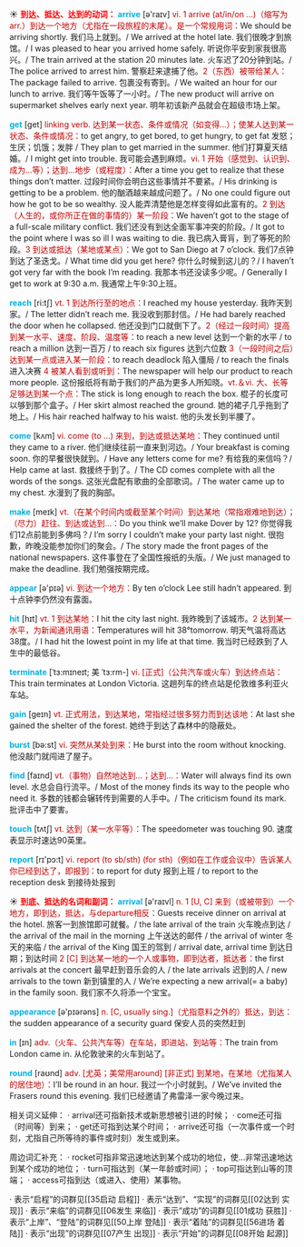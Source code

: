 ☀ <font color="red">**到达、抵达、达到的动词：**</font>
<font color="sky blue">**arrive**</font> [ə'raɪv] 
<font color="#c00000">vi. 1 arrive (at/in/on ...)（缩写为arr.）到达一个地方（尤指在一段旅程的末尾）。是一个常规用词：</font>We should be arriving shortly. 我们马上就到。/ We arrived at the hotel late. 我们很晚才到旅馆。/ I was pleased to hear you arrived home safely. 听说你平安到家我很高兴。/ The train arrived at the station 20 minutes late. 火车迟了20分钟到站。/ The police arrived to arrest him. 警察赶来逮捕了他。<font color="#c00000">2（东西）被带给某人：</font>The package failed to arrive. 包裹没有寄到。/ We waited an hour for our lunch to arrive. 我们等午饭等了一小时。/ The new product will arrive on supermarket shelves early next year. 明年初该新产品就会在超级市场上架。

<font color="sky blue">**get**</font> [ɡet] 
<font color="#c00000">linking verb. 达到某一状态、条件或情况（如变得…）；使某人达到某一状态、条件或情况：</font>to get angry, to get bored, to get hungry, to get fat 发怒；生厌；饥饿；发胖 / They plan to get married in the summer. 他们打算夏天结婚。/ I might get into trouble. 我可能会遇到麻烦。<font color="#c00000">vi. 1 开始（感觉到、认识到、成为…等）；达到…地步（或程度）：</font>After a time you get to realize that these things don’t matter. 过段时间你会明白这些事情并不要紧。/ His drinking is getting to be a problem. 他的酗酒越来越成问题了。/ No one could figure out how he got to be so wealthy. 没人能弄清楚他是怎样变得如此富有的。<font color="#c00000">2 到达（人生的，或你所正在做的事情的）某一阶段：</font>We haven’t got to the stage of a full-scale military conflict. 我们还没有到达全面军事冲突的阶段。/ It got to the point where I was so ill I was waiting to die. 我已病入膏肓，到了等死的阶段。<font color="#c00000">3 到达或抵达（某地或某点）：</font>We got to San Diego at 7 o’clock. 我们7点钟到达了圣迭戈。/ What time did you get here? 你什么时候到这儿的？/ I haven’t got very far with the book I’m reading. 我那本书还没读多少呢。/ Generally I get to work at 9:30 a.m. 我通常上午9:30上班。

<font color="sky blue">**reach**</font> [ri:tʃ] 
<font color="#c00000">vt. 1 到达所行至的地点：</font>I reached my house yesterday. 我昨天到家。/ The letter didn’t reach me. 我没收到那封信。/ He had barely reached the door when he collapsed. 他还没到门口就倒下了。<font color="#c00000">2（经过一段时间）提高到某一水平、速度、阶段、温度等：</font>to reach a new level 达到一个新的水平 / to reach a million 达到一百万 / to reach six figures 达到六位数 <font color="#c00000">3（一段时间之后）达到某一点或进入某一阶段：</font>to reach deadlock 陷入僵局 / to reach the finals 进入决赛 <font color="#c00000">4 被某人看到或听到：</font>The newspaper will help our product to reach more people. 这份报纸将有助于我们的产品为更多人所知晓。<font color="#c00000">vt.＆vi. 大、长等足够达到某一个点：</font>The stick is long enough to reach the box. 棍子的长度可以够到那个盒子。/ Her skirt almost reached the ground. 她的裙子几乎拖到了地上。/ His hair reached halfway to his waist. 他的头发长到半腰了。

<font color="sky blue">**come**</font> [kʌm] 
<font color="#c00000">vi. come (to ...) 来到，到达或抵达某地：</font>They continued until they came to a river. 他们继续往前一直来到河边。/ Your breakfast is coming soon. 你的早餐很快就到。/ Have any letters come for me? 有给我的来信吗？/ Help came at last. 救援终于到了。/ The CD comes complete with all the words of the songs. 这张光盘配有歌曲的全部歌词。/ The water came up to my chest. 水漫到了我的胸部。

<font color="sky blue">**make**</font> [meɪk] 
<font color="#c00000">vt.（在某个时间内或截至某个时间）到达某地（常指艰难地到达）；（尽力）赶往、到达或达到…：</font>Do you think we’ll make Dover by 12? 你觉得我们12点前能到多佛吗？/ I’m sorry I couldn’t make your party last night. 很抱歉，昨晚没能参加你们的聚会。/ The story made the front pages of the national newspapers. 这件事登在了全国性报纸的头版。/ We just managed to make the deadline. 我们勉强按期完成。

<font color="sky blue">**appear**</font> [ə'pɪə] 
<font color="#c00000">vi. 到达一个地方：</font>By ten o’clock Lee still hadn’t appeared. 到十点钟李仍然没有露面。

<font color="sky blue">**hit**</font> [hɪt] 
<font color="#c00000">vt. 1 到达某地：</font>I hit the city last night. 我昨晚到了该城市。<font color="#c00000">2 达到某一水平，为新闻通讯用语：</font>Temperatures will hit 38°tomorrow. 明天气温将高达38度。/ I had hit the lowest point in my life at that time. 我当时已经跌到了人生中的最低谷。
           
<font color="sky blue">**terminate**</font> [ˈtɜ:mɪneɪt; 美 ˈtɜ:rm-]
<font color="#c00000">vi. [正式]（公共汽车或火车）到达终点站：</font>This train terminates at London Victoria. 这趟列车的终点站是伦敦维多利亚火车站。

<font color="sky blue">**gain**</font> [ɡeɪn] 
<font color="#c00000">vt. 正式用法，到达某地，常指经过很多努力而到达该地：</font>At last she gained the shelter of the forest. 她终于到达了森林中的隐蔽处。

<font color="sky blue">**burst**</font> [bə:st] 
<font color="#c00000">vi. 突然从某处到来：</font>He burst into the room without knocking. 他没敲门就闯进了屋子。

<font color="sky blue">**find**</font> [faɪnd] 
<font color="#c00000">vt.（事物）自然地达到…；达到…：</font>Water will always find its own level. 水总会自行流平。/ Most of the money finds its way to the people who need it. 多数的钱都会辗转传到需要的人手中。/ The criticism found its mark. 批评击中了要害。 

<font color="sky blue">**touch**</font> [tʌtʃ] 
<font color="#c00000">vt. 达到（某一水平等）：</font>The speedometer was touching 90. 速度表显示时速达90英里。

<font color="sky blue">**report**</font> [rɪ'pɔ:t] 
<font color="#c00000">vi. report (to sb/sth) (for sth)（例如在工作或会议中）告诉某人你已经到达了，即报到：</font>to report for duty 报到上班 / to report to the reception desk 到接待处报到

☀ <font color="red">**到底、抵达的名词和副词：**</font>
<font color="sky blue">**arrival**</font> [ə'raɪvl] 
<font color="#c00000">n. 1 [U, C] 来到（或被带到）一个地方，即到达，抵达，与departure相反：</font>Guests receive dinner on arrival at the hotel. 旅客一到旅馆即可就餐。/ the late arrival of the train 火车晚点到达 / the arrival of the mail in the morning 上午送达的邮件 / the arrival of winter 冬天的来临 / the arrival of the King 国王的驾到 / arrival date, arrival time 到达日期；到达时间 <font color="#c00000">2 [C] 到达某一地的一个人或事物，即到达者，抵达者：</font>the first arrivals at the concert 最早赶到音乐会的人 / the late arrivals 迟到的人 / new arrivals to the town 新到镇里的人 / We’re expecting a new arrival(= a baby) in the family soon. 我们家不久将添一个宝宝。

<font color="sky blue">**appearance**</font> [ə'pɪərəns] 
<font color="#c00000">n. [C, usually sing.]（尤指意料之外的）抵达，到达：</font>the sudden appearance of a security guard 保安人员的突然赶到

<font color="sky blue">**in**</font> [ɪn] 
<font color="#c00000">adv.（火车、公共汽车等）在车站，即进站、到站等：</font>The train from London came in. 从伦敦驶来的火车到站了。

<font color="sky blue">**round**</font> [raʊnd] 
<font color="#c00000">adv. [尤英；美常用around] [非正式] 到某地，在某地（尤指某人的居住地）：</font>I’ll be round in an hour. 我过一个小时就到。/ We’ve invited the Frasers round this evening. 我们已经邀请了弗雷泽一家今晚过来。

相关词义延伸：
· arrival还可指新技术或新思想被引进的时候；
· come还可指（时间等）到来；
· get还可指到达某个时间；
· arrive还可指（一次事件或一个时刻，尤指自己所等待的事件或时刻）发生或到来。

周边词汇补充：
· rocket可指非常迅速地达到某个成功的地位，使…非常迅速地达到某个成功的地位；
· turn可指达到（某一年龄或时间）；
· top可指达到山等的顶端；
· access可指到达（或进入、使用）某事物。

· 表示“启程”的词群见[[35启动 启程]]
· 表示“达到”、“实现”的词群见[[02达到 实现]]
· 表示“来临”的词群见[[06发生 来临]]
· 表示“成功”的词群见[[01成功 获胜]]
· 表示“上岸”、“登陆”的词群见[[50上岸 登陆]]
· 表示“着陆”的词群见[[56进场 着陆]]
· 表示“出现”的词群见[[07产生 出现]]
· 表示“开始”的词群见[[08开始 起源]]
